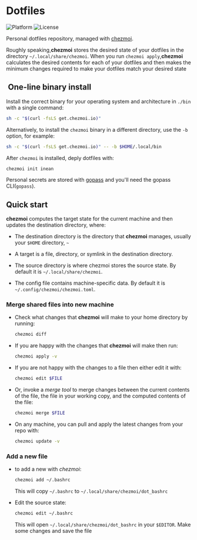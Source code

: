 # Dotfiles

![Platform](https://img.shields.io/badge/platform-macos%20%7C%20linux-blue)
![License](https://img.shields.io/badge/license-MIT-green)

Personal dotfiles repository, managed with [chezmoi](https://chezmoi.io/).

Roughly speaking,**chezmoi** stores the desired state of your dotfiles in the directory
`~/.local/share/chezmoi`. When you run `chezmoi apply`,**chezmoi** calculates the
desired contents for each of your dotfiles and then makes the minimum changes required
to make your dotfiles match your desired state

##  One-line binary install

Install the correct binary for your operating system and architecture in `./bin` with a
single command:

```sh
sh -c "$(curl -fsLS get.chezmoi.io)"
```

Alternatively, to install the `chezmoi` binary in a different directory, use the `-b`
option, for example:

```sh
sh -c "$(curl -fsLS get.chezmoi.io)" -- -b $HOME/.local/bin
```

After `chezmoi` is installed, deply dotfiles with:
```sh
chezmoi init inean
````

Personal secrets are stored with [gopass](https://www.gopass.pw/) and you\'ll
need the gopass CLI(`gopass`).

## Quick start

**chezmoi** computes the target state for the current machine and then updates the
destination directory, where:

* The destination directory is the directory that **chezmoi** manages, usually your
`$HOME` directory, `~`

* A target is a file, directory, or symlink in the destination directory.

* The source directory is where chezmoi stores the source state. By default it is
`~/.local/share/chezmoi`.

* The config file contains machine-specific data. By default it is
`~/.config/chezmoi/chezmoi.toml`.

### Merge shared files into new machine

* Check what changes that **chezmoi** will make to your home directory by running:

   ```sh
   chezmoi diff
   ```

* If you are happy with the changes that **chezmoi** will make then run:

   ```sh
   chezmoi apply -v
   ```

* If you are not happy with the changes to a file then either edit it with:

   ```sh
   chezmoi edit $FILE
   ```

* Or, invoke a *merge tool* to merge changes between the current contents of the file,
   the file in your working copy, and the computed contents of the file:

   ```sh
   chezmoi merge $FILE
   ```

* On any machine, you can pull and apply the latest changes from your repo with:

   ```sh
   chezmoi update -v
   ```

### Add a new file

* to add a new with *chezmoi*:

   ```sh
   chezmoi add ~/.bashrc
   ```

   This will copy `~/.bashrc` to `~/.local/share/chezmoi/dot_bashrc`

* Edit the source state:

   ```sh
   chezmoi edit ~/.bashrc
   ```

   This will open `~/.local/share/chezmoi/dot_bashrc` in your `$EDITOR`. Make some
   changes and save the file
